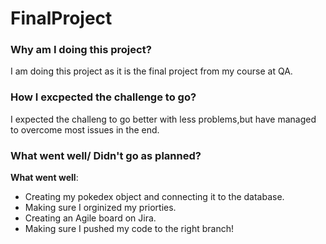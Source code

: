 # FinalProject

### Why am I doing this project?
I am doing this project as it is the final project from my course at QA.

### How I excpected the challenge to go?
I expected the challeng to go better with less problems,but have managed to overcome most issues in the end.

### What went well/ Didn't go as planned?
**What went well**:
 * Creating my pokedex object and connecting it to the database.
 * Making sure I orginized my priorties.
 * Creating an Agile board on Jira.
 * Making sure I pushed my code to the right branch!




